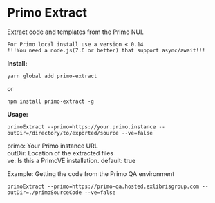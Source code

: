 # Primo Extract #
Extract code and templates from the Primo NUI.


```
For Primo local install use a version < 0.14
!!!You need a node.js(7.6 or better) that support async/await!!!
```

__Install:__
```
yarn global add primo-extract
```
or
```
npm install primo-extract -g
```

__Usage:__
```
primoExtract --primo=https://your.primo.instance --outDir=/directory/to/exported/source --ve=false
```

primo: Your Primo instance URL   
outDir: Location of the extracted files   
ve: Is this a PrimoVE installation. default: true


Example: Getting the code from the Primo QA environment
```
primoExtract --primo=https://primo-qa.hosted.exlibrisgroup.com --outDir=./primoSourceCode --ve=false
```
